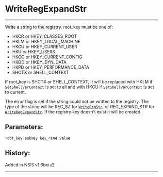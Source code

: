 # WriteRegExpandStr

---

Write a string to the registry. root_key must be one of:

* HKCR or HKEY\_CLASSES\_ROOT
* HKLM or HKEY\_LOCAL\_MACHINE
* HKCU or HKEY\_CURRENT\_USER
* HKU or HKEY_USERS
* HKCC or HKEY\_CURRENT\_CONFIG
* HKDD or HKEY\_DYN\_DATA
* HKPD or HKEY\_PERFORMANCE\_DATA
* SHCTX or SHELL_CONTEXT

If root_key is SHCTX or SHELL_CONTEXT, it will be replaced with HKLM if [`SetShellVarContext`][1] is set to all and with HKCU if [`SetShellVarContext`][1] is set to current.

The error flag is set if the string could not be written to the registry. The type of the string will be REG_SZ for [`WriteRegStr`][2], or REG_EXPAND_STR for [`WriteRegExpandStr`][3]. If the registry key doesn't exist it will be created.

## Parameters:

    root_key subkey key_name value

## History:

Added in NSIS v1.6beta2

---

[1]: SetShellVarContext.md
[2]: WriteRegStr.md
[3]: WriteRegExpandStr.md